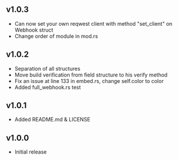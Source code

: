 ## v1.0.3
- Can now set your own reqwest client with method "set_client" on Webhook struct
- Change order of module in mod.rs

## v1.0.2
- Separation of all structures
- Move build verification from field structure to his verify method
- Fix an issue at line 133 in embed.rs, change self.color to color
- Added full_webhook.rs test

## v1.0.1
- Added README.md & LICENSE

## v1.0.0
- Initial release